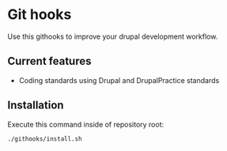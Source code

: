 
# Git hooks
  
Use this githooks to improve your drupal development workflow.  
  
## Current features  
- Coding standards using Drupal and DrupalPractice standards  
  
## Installation  
  
Execute this command inside of repository root:  

    ./githooks/install.sh
